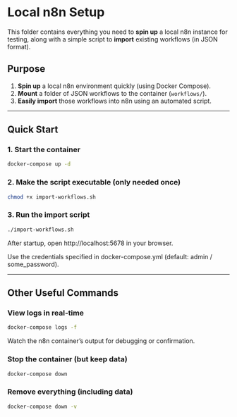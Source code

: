 # Local n8n Setup

This folder contains everything you need to **spin up** a local n8n instance for testing, along with a simple script to **import** existing workflows (in JSON format).

## Purpose

1. **Spin up** a local n8n environment quickly (using Docker Compose).
2. **Mount** a folder of JSON workflows to the container (`workflows/`).
3. **Easily import** those workflows into n8n using an automated script.

---

## Quick Start
### 1. Start the container
```bash
docker-compose up -d
```

### 2. Make the script executable (only needed once)
```bash
chmod +x import-workflows.sh
```

### 3. Run the import script
```bash
./import-workflows.sh
```

After startup, open http://localhost:5678 in your browser.

Use the credentials specified in docker-compose.yml (default: admin / some_password).

---

## Other Useful Commands
### View logs in real-time
```bash
docker-compose logs -f
```
Watch the n8n container’s output for debugging or confirmation.

### Stop the container (but keep data)
```bash
docker-compose down
```

### Remove everything (including data)
```bash
docker-compose down -v
```